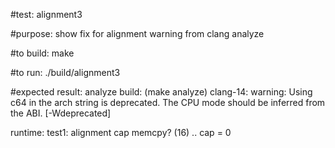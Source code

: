 #test:  alignment3  

#purpose:  show fix for alignment warning from clang analyze



#to build:
make 

#to run:
./build/alignment3

#expected result:
analyze build:  (make analyze)
clang-14: warning: Using c64 in the arch string is deprecated. The CPU mode should be inferred from the ABI. [-Wdeprecated]


runtime:
test1: alignment cap memcpy? (16)
 .. cap  = 0





